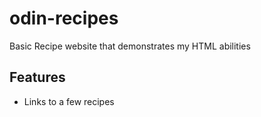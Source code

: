 # odin-recipes
Basic Recipe website that demonstrates my HTML abilities

## Features
- Links to a few recipes
